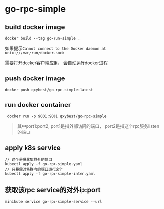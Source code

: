 # go-rpc-simple

## build docker image

```
docker build --tag go-run-simple . 
```

如果提示`Cannot connect to the Docker daemon at unix:///var/run/docker.sock`

需要打开docker客户端应用， 会自动运行docker进程

## push docker image

```shell
docker push qxybest/go-rpc-simple:latest
```

## run docker container

```shell
 docker run -p 9001:9001 qxybest/go-rpc-simple
```
> 其中port1:port2, port1是指外部访问的端口， port2是指这个rpc服务listen的端口

## apply k8s service
```shell
// 这个是暴露集群外的端口
kubectl apply -f go-rpc-simple.yaml
// 只暴露对集群内的端口运行这个
kubectl apply -f go-rpc-simple-inter.yaml
```

## 获取该rpc service的对外ip:port
```shell
minikube service go-rpc-simple-service --url 
```

